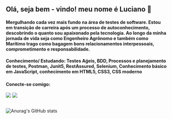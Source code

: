 
## Olá, seja bem - vindo! meu nome é Luciano 👋

#### Mergulhando cada vez mais fundo na área de testes de software. Estou em transição de carreira  após um processo de autoconhecimento, descobrindo o quanto sou apaixonado pela tecnologia. Ao longo da minha jornada de vida seja como Engenheiro Agrônomo  e também como Marítimo  trago como bagagem bons relacionamentos interpessoais, comprometimento e responsabilidade.

#### Conhecimento/ Estudando:  Testes Aǵeis, BDD, Processos e planejamento de testes, Postman, Junit5, RestAssured, Selenium, Conhecimento básico em JavaScript, conhecimento em HTML5, CSS3, CSS moderno

###

#### Conecte-se comigo:
<div>
  <a href="https://www.linkedin.com/in/lucianopalmeira/" target="_blanck"><img src="https://img.shields.io/badge/LinkedIn-0077B5?style=for-the-badge&logo=linkedin&logoColor=white"></a>
   <a href="(https://www.instagram.com/lucpalmeira/)" target="_blanck"><img src="https://img.shields.io/badge/Instagram-E4405F?style=for-the-badge&logo=instagram&logoColor=white"></a>
  
</div>


##

![Anurag's GitHub stats](https://github-readme-stats.vercel.app/api?username=lucpalmeira&show_icons=true&theme=merko)
##



            
          
          
